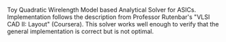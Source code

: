 Toy Quadratic Wirelength Model based Analytical Solver for ASICs. Implementation follows the description from Professor Rutenbar's "VLSI CAD II: Layout" (Coursera). This solver works well enough to verify that the general implementation is correct but is not optimal.
